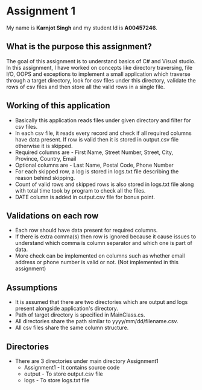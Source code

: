 # Assignment 1
 My name is **Karnjot Singh** and my student Id is **A00457246**.
 
 ## What is the purpose this assignment?
 The goal of this assignment is to understand basics of C# and Visual studio. In this assignment, I have worked on concepts like directory traversing, file I/O, OOPS and exceptions to implement a small application which traverse through a target directory, look for csv files under this directory, validate the rows of csv files and then store all the valid rows in a single file.
 
 ## Working of this application
 - Basically this application reads files under given directory and filter for csv files.
 - In each csv file, it reads every record and check if all required columns have data present. If row is valid then it is stored in output.csv file otherwise it is skipped.
 - Required columns are - First Name, Street Number, Street, City, Province, Country, Email
 - Optional columns are - Last Name, Postal Code, Phone Number
 - For each skipped row, a log is stored in logs.txt file describing the reason behind skipping.
 - Count of valid rows and skipped rows is also stored in logs.txt file along with total time took by program to check all the files.
 - DATE column is added in output.csv file for bonus point.
 
 ## Validations on each row
 - Each row should have data present for required columns.
 - If there is extra comma(s) then row is ignored because it cause issues to understand which comma is column separator and which one is part of data.
 - More check can be implemented on columns such as whether email address or phone number is valid or not. (Not implemented in this assignment)
 
 ## Assumptions
 - It is assumed that there are two directories which are output and logs present alongside application's directory.
 - Path of target directory is specified in MainClass.cs.
 - All directories share the path similar to yyyy/mm/dd/filename.csv.
 - All csv files share the same column structure.

 ## Directories
 - There are 3 directories under main directory Assignment1
     - Assignment1 - It contains source code
     - output - To store output.csv file
     - logs - To store logs.txt file
